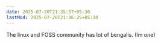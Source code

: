 ```yaml
---
date: 2025-07-20T21:35:57+05:30
lastMod: 2025-07-20T21:36:25+05:30
---
```


The linux and FOSS community has lot of bengalis. (Im one)
